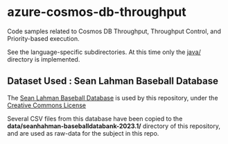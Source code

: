 # azure-cosmos-db-throughput

Code samples related to Cosmos DB Throughput, Throughput Control,
and Priority-based execution.

See the language-specific subdirectories.
At this time only the [java/](java/readme.md) directory is implemented.

## Dataset Used : Sean Lahman Baseball Database

The [Sean Lahman Baseball Database](http://seanlahman.com/download-baseball-database/)
is used by this repository, under the [Creative Commons License](https://creativecommons.org/licenses/by-sa/3.0/) 

Several CSV files from this database have been copied to the **data/seanhahman-baseballdatabank-2023.1/**
directory of this repository, and are used as raw-data for the subject in this repo.
